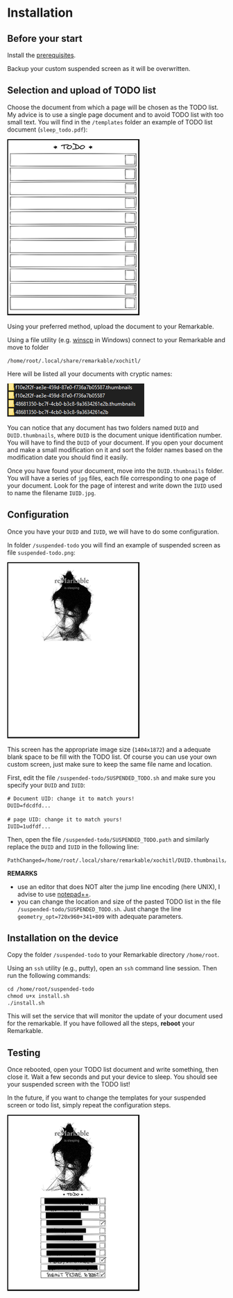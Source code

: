 # Installation

## Before your start

Install the [prerequisites](prerequisities.md). 

Backup your custom suspended screen as it will be overwritten.

## Selection and upload of TODO list

Choose the document from which a page will be chosen as the TODO list. My advice is to use a single page document and to avoid TODO list with too small text. You will find in the `/templates` folder an example of TODO list document (`sleep_todo.pdf`):

![example of todo list](sleep_todo_sample.png)

Using your preferred method, upload the document to your Remarkable.

Using a file utility (e.g. [winscp]() in Windows) connect to your Remarkable and move to folder

    /home/root/.local/share/remarkable/xochitl/

Here will be listed all your documents with cryptic names:

![files](files.png)

You can notice that any document has two folders named `DUID` and `DUID.thumbnails`, where `DUID` is the document unique identification number. You will have to find the `DUID` of your document. If you open your document and make a small modification on it and sort the folder names based on the modification date you should find it easily. 

Once you have found your document, move into the `DUID.thumbnails` folder. You will have a series of `jpg` files, each file corresponding to one page of your document. Look for the page of interest and write down the `IUID` used to name the filename `IUID.jpg`.  

## Configuration

Once you have your `DUID` and `IUID`, we will have to do some configuration. 

In folder `/suspended-todo` you will find an example of suspended screen as file `suspended-todo.png`:

![example of todo list](suspended_template_sample.png)

This screen has the appropriate image size (`1404x1872`) and a adequate blank space to be fill with the TODO list. Of course you can use your own custom screen, just make sure to keep the same file name and location.

First, edit the file `/suspended-todo/SUSPENDED_TODO.sh` and make sure you specify your `DUID` and `IUID`:

    # Document UID: change it to match yours!
    DUID=fdcdfd...

    # page UID: change it to match yours!
    IUID=1udfdf...


Then, open the file `/suspended-todo/SUSPENDED_TODO.path` and similarly replace the `DUID` and `IUID` in the following line:

    PathChanged=/home/root/.local/share/remarkable/xochitl/DUID.thumbnails/IUID.jpg

**REMARKS**
* use an editor that does NOT alter the jump line encoding (here UNIX), I advise to use [notepad++](https://notepad-plus-plus.org/downloads/).
* you can change the location and size of the pasted TODO list in the file `/suspended-todo/SUSPENDED_TODO.sh`. Just change the line `geometry_opt=720x960+341+809` with adequate parameters.

## Installation on the device

Copy the folder `/suspended-todo` to your Remarkable directory `/home/root`.

Using an `ssh` utility (e.g., putty), open an `ssh` command line session. Then run the following commands:

    cd /home/root/suspended-todo    
    chmod u+x install.sh
    ./install.sh

This will set the service that will monitor the update of your document used for the remarkable. If you have followed all the steps, **reboot** your Remarkable.

## Testing

Once rebooted, open your TODO list document and write something, then close it. Wait a few seconds and put your device to sleep. You should see your suspended screen with the TODO list!

In the future, if you want to change the templates for your suspended screen or todo list, simply repeat the configuration steps.  

![example of todo list](suspended_todo_sample.png)

